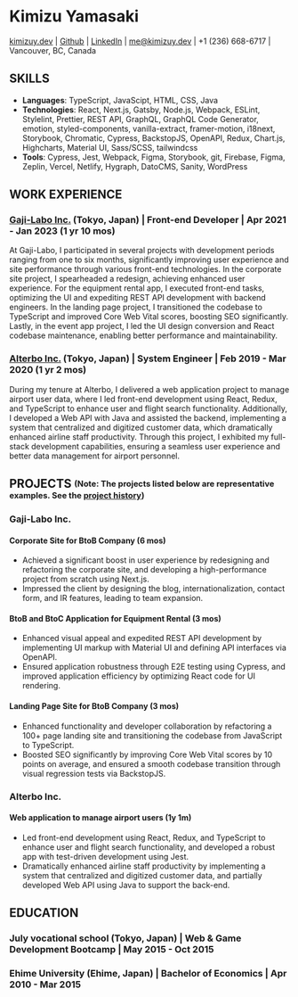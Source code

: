 # Kimizu Yamasaki

 [kimizuy.dev](https://kimizuy.dev/) | [Github](https://github.com/kimizuy) | [LinkedIn](https://www.linkedin.com/in/kimizuy) | [me@kimizuy.dev](mailto:me@kimizuy.dev) | +1 (236) 668-6717 | Vancouver, BC, Canada

## SKILLS

- **Languages**: TypeScript, JavaScipt, HTML, CSS, Java
- **Technologies**: React, Next.js, Gatsby, Node.js, Webpack, ESLint, Stylelint, Prettier, REST API, GraphQL, GraphQL Code Generator, emotion, styled-components, vanilla-extract, framer-motion, i18next, Storybook, Chromatic, Cypress, BackstopJS, OpenAPI, Redux, Chart.js, Highcharts, Material UI, Sass/SCSS, tailwindcss
- **Tools**: Cypress, Jest, Webpack, Figma, Storybook, git, Firebase, Figma, Zeplin, Vercel, Netlify, Hygraph, DatoCMS, Sanity, WordPress

## WORK EXPERIENCE

### [Gaji-Labo Inc.](https://www.gaji.jp) (Tokyo, Japan) | Front-end Developer | Apr 2021 - Jan 2023 (1 yr 10 mos)

At Gaji-Labo, I participated in several projects with development periods ranging from one to six months, significantly improving user experience and site performance through various front-end technologies. In the corporate site project, I spearheaded a redesign, achieving enhanced user experience. For the equipment rental app, I executed front-end tasks, optimizing the UI and expediting REST API development with backend engineers. In the landing page project, I transitioned the codebase to TypeScript and improved Core Web Vital scores, boosting SEO significantly. Lastly, in the event app project, I led the UI design conversion and React codebase maintenance, enabling better performance and maintainability.

### [Alterbo Inc.](https://alterbo.jp) (Tokyo, Japan) | System Engineer | Feb 2019 - Mar 2020 (1 yr 2 mos)

During my tenure at Alterbo, I delivered a web application project to manage airport user data, where I led front-end development using React, Redux, and TypeScript to enhance user and flight search functionality. Additionally, I developed a Web API with Java and assisted the backend, implementing a system that centralized and digitized customer data, which dramatically enhanced airline staff productivity. Through this project, I exhibited my full-stack development capabilities, ensuring a seamless user experience and better data management for airport personnel.

## PROJECTS <sub><sup>(Note: The projects listed below are representative examples. See the <a href="https://kimizuy.dev/resume/project-history" target="_blank" rel="noopener noreferrer">project history</a>)</sup></sub>

### Gaji-Labo Inc.

#### Corporate Site for BtoB Company (6 mos)

- Achieved a significant boost in user experience by redesigning and refactoring the corporate site, and developing a high-performance project from scratch using Next.js.
- Impressed the client by designing the blog, internationalization, contact form, and IR features, leading to team expansion.

#### BtoB and BtoC Application for Equipment Rental (3 mos)

- Enhanced visual appeal and expedited REST API development by implementing UI markup with Material UI and defining API interfaces via OpenAPI.
- Ensured application robustness through E2E testing using Cypress, and improved application efficiency by optimizing React code for UI rendering.

#### Landing Page Site for BtoB Company (3 mos)

- Enhanced functionality and developer collaboration by refactoring a 100+ page landing site and transitioning the codebase from JavaScript to TypeScript.
- Boosted SEO significantly by improving Core Web Vital scores by 10 points on average, and ensured a smooth codebase transition through visual regression tests via BackstopJS.

### Alterbo Inc.

#### Web application to manage airport users (1y 1m)

- Led front-end development using React, Redux, and TypeScript to enhance user and flight search functionality, and developed a robust app with test-driven development using Jest.
- Dramatically enhanced airline staff productivity by implementing a system that centralized and digitized customer data, and partially developed Web API using Java to support the back-end.


## EDUCATION

### July vocational school (Tokyo, Japan) | Web & Game Development Bootcamp | May 2015 - Oct 2015

### Ehime University (Ehime, Japan) | Bachelor of Economics | Apr 2010 - Mar 2015
